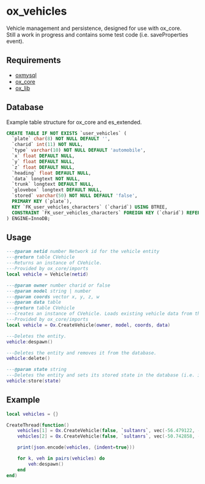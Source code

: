 # ox_vehicles
Vehicle management and persistence, designed for use with ox_core.  
Still a work in progress and contains some test code (i.e. saveProperties event).

## Requirements
- [oxmysql](https://github.com/overextended/oxmysql)
- [ox_core](https://github.com/overextended/ox_core)
- [ox_lib](https://github.com/overextended/ox_lib)

## Database
Example table structure for ox_core and es_extended.  
```sql
CREATE TABLE IF NOT EXISTS `user_vehicles` (
  `plate` char(8) NOT NULL DEFAULT '',
  `charid` int(11) NOT NULL,
  `type` varchar(10) NOT NULL DEFAULT 'automobile',
  `x` float DEFAULT NULL,
  `y` float DEFAULT NULL,
  `z` float DEFAULT NULL,
  `heading` float DEFAULT NULL,
  `data` longtext NOT NULL,
  `trunk` longtext DEFAULT NULL,
  `glovebox` longtext DEFAULT NULL,
  `stored` varchar(50) NOT NULL DEFAULT 'false',
  PRIMARY KEY (`plate`),
  KEY `FK_user_vehicles_characters` (`charid`) USING BTREE,
  CONSTRAINT `FK_user_vehicles_characters` FOREIGN KEY (`charid`) REFERENCES `characters` (`charid`) ON DELETE CASCADE
) ENGINE=InnoDB;
```

## Usage
```lua
---@param netid number Network id for the vehicle entity
---@return table CVehicle
---Returns an instance of CVehicle.
---Provided by ox_core/imports
local vehicle = Vehicle(netid)

---@param owner number charid or false
---@param model string | number
---@param coords vector x, y, z, w
---@param data table
---@return table CVehicle
---Creates an instance of CVehicle. Loads existing vehicle data from the database, or generates new data.
---Provided by ox_core/imports
local vehicle = Ox.CreateVehicle(owner, model, coords, data)

---Deletes the entity.
vehicle:despawn()

---Deletes the entity and removes it from the database.
vehicle:delete()

---@param state string
---Deletes the entity and sets its stored state in the database (i.e. impound, garageA, garabeB)
vehicle:store(state)
```

## Example
```lua
local vehicles = {}

CreateThread(function()
	vehicles[1] = Ox.CreateVehicle(false, `sultanrs`, vec(-56.479122, -1116.870362, 26.432250, 0.000030517578))
	vehicles[2] = Ox.CreateVehicle(false, `sultanrs`, vec(-50.742858, -1116.514282, 26.432250, 0.000030517578))

	print(json.encode(vehicles, {indent=true}))

	for k, veh in pairs(vehicles) do
		veh:despawn()
	end
end)
```

